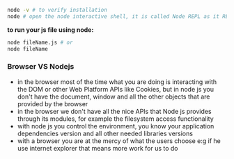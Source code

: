 ```bash
node -v # to verify installation
node # open the node interactive shell, it is called Node REPL as it READ js code the user type EVALUATE the result of interpreting the line of code PRINT the output to use and LOOP unitll the user signaling to quit ctrl + C
```
**to run your js file using node:**
```bash
node fileName.js # or
node fileName
```

### Browser VS Nodejs

- in the browser most of the time what you are doing is interacting with the DOM or other Web Platform APIs like Cookies, but in node js you don't have the document, window and all the other objects that are provided by the browser
- in the browser we don't have all the nice APIs that Node js provides through its modules, for example the filesystem access functionality
- with node js you control the environment, you know your application dependencies version and all other needed libraries versions
- with a browser you are at the mercy of what the users choose e:g if he use internet explorer that means more work for us to do